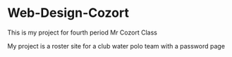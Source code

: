 # Web-Design-Cozort

This is my project for fourth period Mr Cozort Class

My project is a roster site for a club water polo team with a password page
